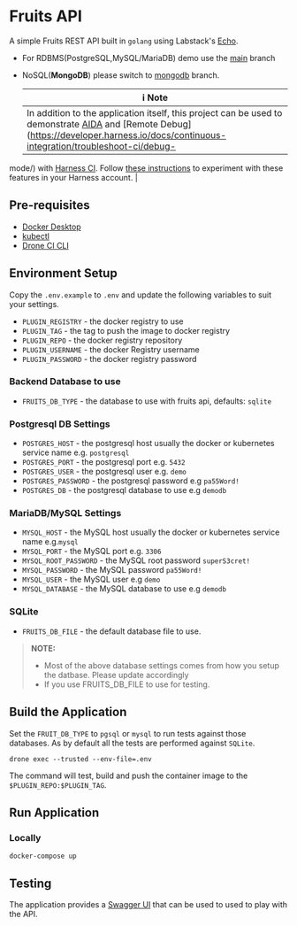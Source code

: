 # Fruits API

A simple Fruits REST API built in `golang` using Labstack's [Echo](https://https://echo.labstack.com/]).

- For RDBMS(PostgreSQL,MySQL/MariaDB) demo use the [main](../../tree/main) branch
- NoSQL(__MongoDB__) please switch to [mongodb](../../tree/mongodb) branch.

  | ℹ️ Note |
  |---------|
  | In addition to the application itself, this project can be used to demonstrate [AIDA](https://www.harness.io/products/aida) and [Remote Debug](https://developer.harness.io/docs/continuous-integration/troubleshoot-ci/debug- 
 mode/) with [Harness CI](https://www.harness.io/products/continuous-integration). Follow [these instructions](.harness/README.md) to experiment with these features in your Harness account. |

## Pre-requisites

- [Docker Desktop](https://docs.docker.com/desktop/)
- [kubectl](https://kubernetes.io/docs/tasks/tools)
- [Drone CI CLI](https://docs.drone.io/cli/install/)

## Environment Setup

Copy the `.env.example` to `.env` and update the following variables to suit your settings.

- `PLUGIN_REGISTRY` - the docker registry to use
- `PLUGIN_TAG`      - the tag to push the image to docker registry
- `PLUGIN_REPO`     - the docker registry repository
- `PLUGIN_USERNAME` - the docker Registry username
- `PLUGIN_PASSWORD` - the docker registry password

### Backend Database to use

- `FRUITS_DB_TYPE` - the database to use with fruits api, defaults: `sqlite`

### Postgresql DB Settings

- `POSTGRES_HOST` - the postgresql host usually the docker or kubernetes service name e.g. `postgresql`
- `POSTGRES_PORT` - the postgresql port e.g. `5432`
- `POSTGRES_USER` - the postgresql user e.g. `demo`
- `POSTGRES_PASSWORD` - the postgresql password e.g `pa55Word!`
- `POSTGRES_DB` - the postgresql database to use e.g `demodb`

### MariaDB/MySQL Settings

- `MYSQL_HOST` - the MySQL host usually the docker or kubernetes service name e.g.`mysql`
- `MYSQL_PORT` - the MySQL port e.g. `3306`
- `MYSQL_ROOT_PASSWORD` - the MySQL root password `superS3cret!`
- `MYSQL_PASSWORD` - the MySQL password `pa55Word!`
- `MYSQL_USER` - the MySQL user e.g `demo`
- `MYSQL_DATABASE` - the MySQL database to use e.g `demodb`

### SQLite

- `FRUITS_DB_FILE` - the default database file to use.
  
>__NOTE:__
>
> - Most of the above database settings comes from how you setup the datbase. Please update accordingly
> - If you use FRUITS_DB_FILE  to use for testing.

## Build the Application

Set the `FRUIT_DB_TYPE` to `pgsql` or `mysql` to run tests against those databases. As by default all the tests are performed against `SQLite`.

```shell
drone exec --trusted --env-file=.env
```

The command will test, build and push the container image to the `$PLUGIN_REPO:$PLUGIN_TAG`.

## Run Application

### Locally

```shell
docker-compose up
```

## Testing

The application provides a [Swagger UI](http://localhost:8080/swagger/index.html) that can be used to used to play with the API.
